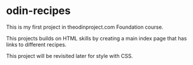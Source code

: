 # odin-recipes

This is my first project in theodinproject.com Foundation course.

This projects builds on HTML skills by creating a main index page that has links to different recipes.

This project will be revisited later for style with CSS.